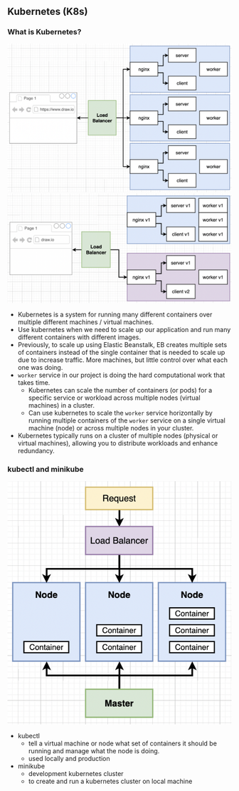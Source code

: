 ## Kubernetes (K8s)

### What is Kubernetes?

<img src="./diagrams/kubernetes-1.png" />
<img src="./diagrams/kubernetes-2.png" />

- Kubernetes is a system for running many different containers over multiple different machines / virtual machines.
- Use kubernetes when we need to scale up our application and run many different containers with different images.
- Previously, to scale up using Elastic Beanstalk, EB creates multiple sets of containers instead of the single container that is needed to scale up due to increase traffic. More machines, but little control over what each one was doing.
- `worker` service in our project is doing the hard computational work that takes time. 
    - Kubernetes can scale the number of containers (or pods) for a specific service or workload across multiple nodes (virtual machines) in a cluster.
    - Can use kubernetes to scale the `worker` service horizontally by running multiple containers of the `worker` service on a single virtual machine (node) or across multiple nodes in your cluster.
- Kubernetes typically runs on a cluster of multiple nodes (physical or virtual machines), allowing you to distribute workloads and enhance redundancy.

### kubectl and minikube

<img src="./diagrams/kubernetes-3.png" />

- kubectl
    - tell a virtual machine or node what set of containers it should be running and manage what the node is doing.
    - used locally and production
- minikube
    - development kubernetes cluster
    - to create and run a kubernetes cluster on local machine